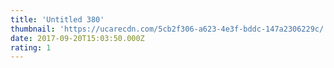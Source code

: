 ```yaml
---
title: 'Untitled 380'
thumbnail: 'https://ucarecdn.com/5cb2f306-a623-4e3f-bddc-147a2306229c/'
date: 2017-09-20T15:03:50.000Z
rating: 1
---
```

